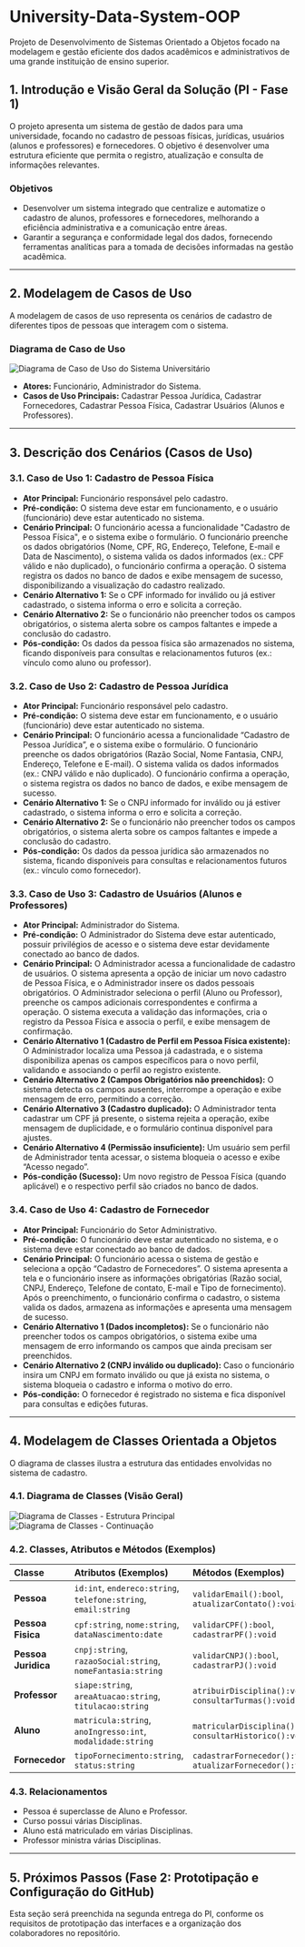 # University-Data-System-OOP
Projeto de Desenvolvimento de Sistemas Orientado a Objetos focado na modelagem e gestão eficiente dos dados acadêmicos e administrativos de uma grande instituição de ensino superior.

## 1. Introdução e Visão Geral da Solução (PI - Fase 1)

O projeto apresenta um sistema de gestão de dados para uma universidade, focando no cadastro de pessoas físicas, jurídicas, usuários (alunos e professores) e fornecedores. O objetivo é desenvolver uma estrutura eficiente que permita o registro, atualização e consulta de informações relevantes.

### Objetivos

* Desenvolver um sistema integrado que centralize e automatize o cadastro de alunos, professores e fornecedores, melhorando a eficiência administrativa e a comunicação entre áreas.
* Garantir a segurança e conformidade legal dos dados, fornecendo ferramentas analíticas para a tomada de decisões informadas na gestão acadêmica.

---

## 2. Modelagem de Casos de Uso

A modelagem de casos de uso representa os cenários de cadastro de diferentes tipos de pessoas que interagem com o sistema.

### Diagrama de Caso de Uso

![Diagrama de Caso de Uso do Sistema Universitário](caso_de_uso.png)

* **Atores:** Funcionário, Administrador do Sistema.
* **Casos de Uso Principais:** Cadastrar Pessoa Jurídica, Cadastrar Fornecedores, Cadastrar Pessoa Física, Cadastrar Usuários (Alunos e Professores).

---

## 3. Descrição dos Cenários (Casos de Uso)

### 3.1. Caso de Uso 1: Cadastro de Pessoa Física

* **Ator Principal:** Funcionário responsável pelo cadastro.
* **Pré-condição:** O sistema deve estar em funcionamento, e o usuário (funcionário) deve estar autenticado no sistema.
* **Cenário Principal:** O funcionário acessa a funcionalidade "Cadastro de Pessoa Física", e o sistema exibe o formulário. O funcionário preenche os dados obrigatórios (Nome, CPF, RG, Endereço, Telefone, E-mail e Data de Nascimento), o sistema valida os dados informados (ex.: CPF válido e não duplicado), o funcionário confirma a operação. O sistema registra os dados no banco de dados e exibe mensagem de sucesso, disponibilizando a visualização do cadastro realizado.
* **Cenário Alternativo 1:** Se o CPF informado for inválido ou já estiver cadastrado, o sistema informa o erro e solicita a correção.
* **Cenário Alternativo 2:** Se o funcionário não preencher todos os campos obrigatórios, o sistema alerta sobre os campos faltantes e impede a conclusão do cadastro.
* **Pós-condição:** Os dados da pessoa física são armazenados no sistema, ficando disponíveis para consultas e relacionamentos futuros (ex.: vínculo como aluno ou professor).

### 3.2. Caso de Uso 2: Cadastro de Pessoa Jurídica

* **Ator Principal:** Funcionário responsável pelo cadastro.
* **Pré-condição:** O sistema deve estar em funcionamento, e o usuário (funcionário) deve estar autenticado no sistema.
* **Cenário Principal:** O funcionário acessa a funcionalidade “Cadastro de Pessoa Jurídica”, e o sistema exibe o formulário. O funcionário preenche os dados obrigatórios (Razão Social, Nome Fantasia, CNPJ, Endereço, Telefone e E-mail). O sistema valida os dados informados (ex.: CNPJ válido e não duplicado). O funcionário confirma a operação, o sistema registra os dados no banco de dados, e exibe mensagem de sucesso.
* **Cenário Alternativo 1:** Se o CNPJ informado for inválido ou já estiver cadastrado, o sistema informa o erro e solicita a correção.
* **Cenário Alternativo 2:** Se o funcionário não preencher todos os campos obrigatórios, o sistema alerta sobre os campos faltantes e impede a conclusão do cadastro.
* **Pós-condição:** Os dados da pessoa jurídica são armazenados no sistema, ficando disponíveis para consultas e relacionamentos futuros (ex.: vínculo como fornecedor).

### 3.3. Caso de Uso 3: Cadastro de Usuários (Alunos e Professores)

* **Ator Principal:** Administrador do Sistema.
* **Pré-condição:** O Administrador do Sistema deve estar autenticado, possuir privilégios de acesso e o sistema deve estar devidamente conectado ao banco de dados.
* **Cenário Principal:** O Administrador acessa a funcionalidade de cadastro de usuários. O sistema apresenta a opção de iniciar um novo cadastro de Pessoa Física, e o Administrador insere os dados pessoais obrigatórios. O Administrador seleciona o perfil (Aluno ou Professor), preenche os campos adicionais correspondentes e confirma a operação. O sistema executa a validação das informações, cria o registro da Pessoa Física e associa o perfil, e exibe mensagem de confirmação.
* **Cenário Alternativo 1 (Cadastro de Perfil em Pessoa Física existente):** O Administrador localiza uma Pessoa já cadastrada, e o sistema disponibiliza apenas os campos específicos para o novo perfil, validando e associando o perfil ao registro existente.
* **Cenário Alternativo 2 (Campos Obrigatórios não preenchidos):** O sistema detecta os campos ausentes, interrompe a operação e exibe mensagem de erro, permitindo a correção.
* **Cenário Alternativo 3 (Cadastro duplicado):** O Administrador tenta cadastrar um CPF já presente, o sistema rejeita a operação, exibe mensagem de duplicidade, e o formulário continua disponível para ajustes.
* **Cenário Alternativo 4 (Permissão insuficiente):** Um usuário sem perfil de Administrador tenta acessar, o sistema bloqueia o acesso e exibe “Acesso negado”.
* **Pós-condição (Sucesso):** Um novo registro de Pessoa Física (quando aplicável) e o respectivo perfil são criados no banco de dados.

### 3.4. Caso de Uso 4: Cadastro de Fornecedor

* **Ator Principal:** Funcionário do Setor Administrativo.
* **Pré-condição:** O funcionário deve estar autenticado no sistema, e o sistema deve estar conectado ao banco de dados.
* **Cenário Principal:** O funcionário acessa o sistema de gestão e seleciona a opção “Cadastro de Fornecedores”. O sistema apresenta a tela e o funcionário insere as informações obrigatórias (Razão social, CNPJ, Endereço, Telefone de contato, E-mail e Tipo de fornecimento). Após o preenchimento, o funcionário confirma o cadastro, o sistema valida os dados, armazena as informações e apresenta uma mensagem de sucesso.
* **Cenário Alternativo 1 (Dados incompletos):** Se o funcionário não preencher todos os campos obrigatórios, o sistema exibe uma mensagem de erro informando os campos que ainda precisam ser preenchidos.
* **Cenário Alternativo 2 (CNPJ inválido ou duplicado):** Caso o funcionário insira um CNPJ em formato inválido ou que já exista no sistema, o sistema bloqueia o cadastro e informa o motivo do erro.
* **Pós-condição:** O fornecedor é registrado no sistema e fica disponível para consultas e edições futuras.

---

## 4. Modelagem de Classes Orientada a Objetos

O diagrama de classes ilustra a estrutura das entidades envolvidas no sistema de cadastro.

### 4.1. Diagrama de Classes (Visão Geral)

![Diagrama de Classes - Estrutura Principal](diagrama_classes1.png)
![Diagrama de Classes - Continuação](diagrama_classes2.png)

### 4.2. Classes, Atributos e Métodos (Exemplos)

| Classe | Atributos (Exemplos) | Métodos (Exemplos) |
| :--- | :--- | :--- |
| **Pessoa** | `id:int`, `endereco:string`, `telefone:string`, `email:string` | `validarEmail():bool`, `atualizarContato():void` |
| **Pessoa Fisica** | `cpf:string`, `nome:string`, `dataNascimento:date` | `validarCPF():bool`, `cadastrarPF():void` |
| **Pessoa Juridica** | `cnpj:string`, `razaoSocial:string`, `nomeFantasia:string` | `validarCNPJ():bool`, `cadastrarPJ():void` |
| **Professor** | `siape:string`, `areaAtuacao:string`, `titulacao:string` | `atribuirDisciplina():void`, `consultarTurmas():void` |
| **Aluno** | `matricula:string`, `anoIngresso:int`, `modalidade:string` | `matricularDisciplina():void`, `consultarHistorico():void` |
| **Fornecedor** | `tipoFornecimento:string`, `status:string` | `cadastrarFornecedor():void`, `atualizarFornecedor():void` |

### 4.3. Relacionamentos

* Pessoa é superclasse de Aluno e Professor.
* Curso possui várias Disciplinas.
* Aluno está matriculado em várias Disciplinas.
* Professor ministra várias Disciplinas.

---

## 5. Próximos Passos (Fase 2: Prototipação e Configuração do GitHub)

Esta seção será preenchida na segunda entrega do PI, conforme os requisitos de prototipação das interfaces e a organização dos colaboradores no repositório.
